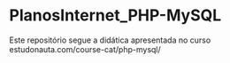 # PlanosInternet_PHP-MySQL
Este repositório segue a didática apresentada no curso estudonauta.com/course-cat/php-mysql/
